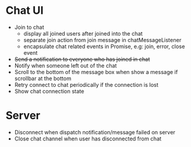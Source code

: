 # Chat UI
- Join to chat 
    - display all joined users after joined into the chat
    - separate join action from join message in chatMessageListener
    - encapsulate chat related events in Promise, e.g: join, error, close event
- ~~Send a notification to everyone who has joined in chat~~
- Notify when someone left out of the chat
- Scroll to the bottom of the message box when show a message if scrollbar at the bottom
- Retry connect to chat periodically if the connection is lost
- Show chat connection state


# Server
- Disconnect when dispatch notification/message failed on server
- Close chat channel when user has disconnected from chat
